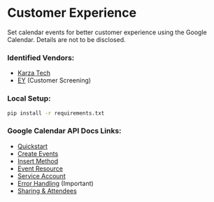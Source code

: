 # Customer Experience

Set calendar events for better customer experience using the Google Calendar. Details are not to be disclosed.

### Identified Vendors:
* [Karza Tech](https://www.karza.in/)
* [EY](https://www.ey.com/en_in/banking-capital-markets/list-screening) (Customer Screening)

### Local Setup:

```bash
pip install -r requirements.txt
```

### Google Calendar API Docs Links:
* [Quickstart](https://developers.google.com/calendar/api/quickstart/python)
* [Create Events](https://developers.google.com/calendar/api/guides/create-events)
* [Insert Method](https://developers.google.com/calendar/api/v3/reference/events/insert)
* [Event Resource](https://developers.google.com/calendar/api/v3/reference/events#resource)
* [Service Account](https://developers.google.com/identity/protocols/oauth2/service-account)
* [Error Handling](https://developers.google.com/calendar/api/guides/errors) (Important)
* [Sharing & Attendees](https://developers.google.com/calendar/api/concepts/sharing)

